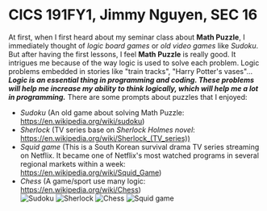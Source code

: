 # CICS 191FY1, Jimmy Nguyen, SEC 16
At first, when I first heard about my seminar class about **Math Puzzle**, I immediately thought of *logic board games* or *old video games* like *Sudoku*. 
But after having the first lessons, I feel **Math Puzzle** is really good. It intrigues me because of the way logic is used to solve each problem. Logic problems embedded in stories like "train tracks", "Harry Potter's vases"...
***Logic is an essential thing in programming and coding. These problems will help me increase my ability to think logically, which will help me a lot in programming.*** There are some prompts about puzzles that I enjoyed:
* *Sudoku* (An old game about solving Math Puzzle: https://en.wikipedia.org/wiki/sudoku)
* *Sherlock* (TV series base on *Sherlock Holmes novel*: https://en.wikipedia.org/wiki/Sherlock_(TV_series))
* *Squid game* (This is a South Korean survival drama TV series streaming on Netflix. It became one of Netflix's most watched programs in several regional markets within a week: https://en.wikipedia.org/wiki/Squid_Game)
* *Chess* (A game/sport use many logic: https://en.wikipedia.org/wiki/Chess)            
![Sudoku](https://user-images.githubusercontent.com/91865638/135909083-c0e27e44-eb9e-46ea-bf9b-22b530aca5f4.png) 
![Sherlock](https://user-images.githubusercontent.com/91865638/135909148-050b2525-eb68-4d67-bff7-e92d84fc3c29.png) 
![Chess](https://user-images.githubusercontent.com/91865638/135909613-929143bf-f017-42b0-92ed-6f167ccdb480.png)
![Squid game](https://user-images.githubusercontent.com/91865638/135909265-c197c237-98cc-465e-88cf-85b0c045c640.png)
